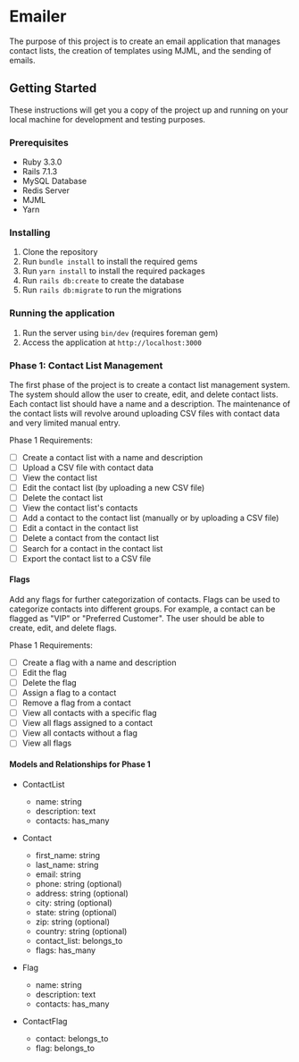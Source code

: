 # Emailer

The purpose of this project is to create an email application that manages contact lists, the creation of templates using MJML, and the sending of emails.

## Getting Started

These instructions will get you a copy of the project up and running on your local machine for development and testing purposes.

### Prerequisites

- Ruby 3.3.0
- Rails 7.1.3
- MySQL Database
- Redis Server
- MJML
- Yarn

### Installing

1. Clone the repository
2. Run `bundle install` to install the required gems
3. Run `yarn install` to install the required packages
4. Run `rails db:create` to create the database
5. Run `rails db:migrate` to run the migrations

### Running the application

1. Run the server using `bin/dev` (requires foreman gem)
2. Access the application at `http://localhost:3000`


### Phase 1: Contact List Management

The first phase of the project is to create a contact list management system. The system should allow the user to create, edit, and delete contact lists. Each contact list should have a name and a description. The maintenance of the contact lists will revolve around uploading CSV files with contact data and very limited manual entry.

Phase 1 Requirements:

- [ ] Create a contact list with a name and description
- [ ] Upload a CSV file with contact data
- [ ] View the contact list
- [ ] Edit the contact list (by uploading a new CSV file)
- [ ] Delete the contact list
- [ ] View the contact list's contacts
- [ ] Add a contact to the contact list (manually or by uploading a CSV file)
- [ ] Edit a contact in the contact list
- [ ] Delete a contact from the contact list
- [ ] Search for a contact in the contact list
- [ ] Export the contact list to a CSV file

#### Flags

Add any flags for further categorization of contacts. Flags can be used to categorize contacts into different groups. For example, a contact can be flagged as "VIP" or "Preferred Customer". The user should be able to create, edit, and delete flags.

Phase 1 Requirements:

- [ ] Create a flag with a name and description
- [ ] Edit the flag
- [ ] Delete the flag
- [ ] Assign a flag to a contact
- [ ] Remove a flag from a contact
- [ ] View all contacts with a specific flag
- [ ] View all flags assigned to a contact
- [ ] View all contacts without a flag
- [ ] View all flags

#### Models and Relationships for Phase 1

- ContactList
	- name: string
	- description: text
	- contacts: has_many

- Contact
	- first_name: string
	- last_name: string
	- email: string
	- phone: string (optional)
	- address: string (optional)
	- city: string (optional)
	- state: string (optional)
	- zip: string (optional)
	- country: string (optional)
	- contact_list: belongs_to
	- flags: has_many

- Flag
	- name: string
	- description: text
	- contacts: has_many

- ContactFlag
	- contact: belongs_to
	- flag: belongs_to
